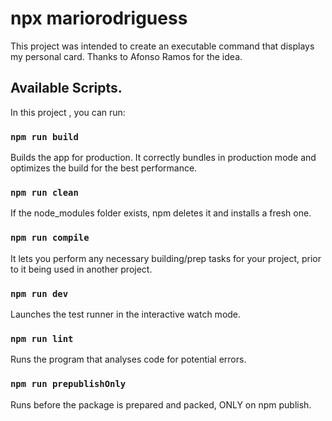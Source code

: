 # npx mariorodriguess

This project was intended to create an executable command that displays my personal card. Thanks to Afonso Ramos for the idea.


## Available Scripts.

In this project , you can run:

### `npm run build`

Builds the app for production.
It correctly bundles in production mode and optimizes the build for the best performance.

### `npm run clean`

If the node_modules folder exists, npm deletes it and installs a fresh one.

### `npm run compile`

It lets you perform any necessary building/prep tasks for your project, prior to it being used in another project.

### `npm run dev`

Launches the test runner in the interactive watch mode.

### `npm run lint`

Runs the program that analyses code for potential errors.

### `npm run prepublishOnly`

Runs before the package is prepared and packed, ONLY on npm publish.

